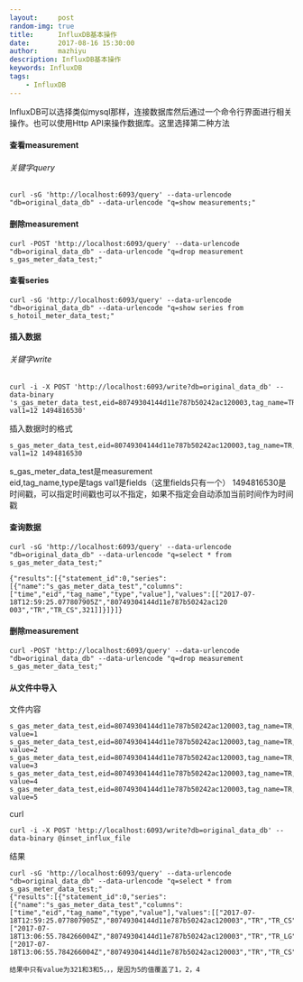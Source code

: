 ```yaml
---
layout:     post
random-img: true
title:      InfluxDB基本操作
date:       2017-08-16 15:30:00
author:     mazhiyu
description: InfluxDB基本操作
keywords: InfluxDB
tags:
    - InfluxDB
---
```

InfluxDB可以选择类似mysql那样，连接数据库然后通过一个命令行界面进行相关操作。也可以使用Http API来操作数据库。这里选择第二种方法

#### 查看measurement

###### 关键字query

```
curl -sG 'http://localhost:6093/query' --data-urlencode "db=original_data_db" --data-urlencode "q=show measurements;"
```

#### 删除measurement

```
curl -POST 'http://localhost:6093/query' --data-urlencode "db=original_data_db" --data-urlencode "q=drop measurement s_gas_meter_data_test;"
```
#### 查看series

```
curl -sG 'http://localhost:6093/query' --data-urlencode "db=original_data_db" --data-urlencode "q=show series from s_hotoil_meter_data_test;"
```


#### 插入数据

###### 关键字write

```
curl -i -X POST 'http://localhost:6093/write?db=original_data_db' --data-binary 's_gas_meter_data_test,eid=80749304144d11e787b50242ac120003,tag_name=TR,type=TR_CS val1=12 1494816530'
```

插入数据时的格式

```
s_gas_meter_data_test,eid=80749304144d11e787b50242ac120003,tag_name=TR,type=TR_CS val1=12 1494816530
```

s_gas_meter_data_test是measurement  
eid,tag_name,type是tags
val1是fields（这里fields只有一个）
1494816530是时间戳，可以指定时间戳也可以不指定，如果不指定会自动添加当前时间作为时间戳



#### 查询数据

```
curl -sG 'http://localhost:6093/query' --data-urlencode "db=original_data_db" --data-urlencode "q=select * from s_gas_meter_data_test;"

{"results":[{"statement_id":0,"series":[{"name":"s_gas_meter_data_test","columns":["time","eid","tag_name","type","value"],"values":[["2017-07-18T12:59:25.077807905Z","80749304144d11e787b50242ac120
003","TR","TR_CS",321]]}]}]}
```

#### 删除measurement

```
curl -POST 'http://localhost:6093/query' --data-urlencode "db=original_data_db" --data-urlencode "q=drop measurement s_gas_meter_data_test;"
```

#### 从文件中导入
 文件内容

```
s_gas_meter_data_test,eid=80749304144d11e787b50242ac120003,tag_name=TR,type=TR_CS value=1
s_gas_meter_data_test,eid=80749304144d11e787b50242ac120003,tag_name=TR,type=TR_CS value=2
s_gas_meter_data_test,eid=80749304144d11e787b50242ac120003,tag_name=TR,type=TR_LG value=3
s_gas_meter_data_test,eid=80749304144d11e787b50242ac120003,tag_name=TR,type=TR_CS value=4
s_gas_meter_data_test,eid=80749304144d11e787b50242ac120003,tag_name=TR,type=TR_CS value=5
```

curl

```
curl -i -X POST 'http://localhost:6093/write?db=original_data_db' --data-binary @inset_influx_file
```

结果

```
curl -sG 'http://localhost:6093/query' --data-urlencode "db=original_data_db" --data-urlencode "q=select * from s_gas_meter_data_test;"
{"results":[{"statement_id":0,"series":[{"name":"s_gas_meter_data_test","columns":["time","eid","tag_name","type","value"],"values":[["2017-07-18T12:59:25.077807905Z","80749304144d11e787b50242ac120003","TR","TR_CS",321],["2017-07-18T13:06:55.784266004Z","80749304144d11e787b50242ac120003","TR","TR_LG",3],["2017-07-18T13:06:55.784266004Z","80749304144d11e787b50242ac120003","TR","TR_CS",5]]}]}]}

结果中只有value为321和3和5，，，是因为5的值覆盖了1，2，4
```
